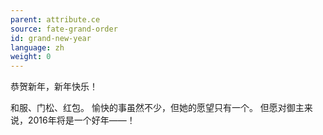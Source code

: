 ```yaml
---
parent: attribute.ce
source: fate-grand-order
id: grand-new-year
language: zh
weight: 0
---
```


恭贺新年，新年快乐！

和服、门松、红包。
愉快的事虽然不少，但她的愿望只有一个。
但愿对御主来说，2016年将是一个好年——！
